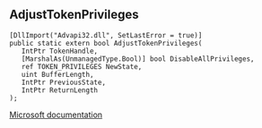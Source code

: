 ## AdjustTokenPrivileges

```
[DllImport("Advapi32.dll", SetLastError = true)]
public static extern bool AdjustTokenPrivileges(
   IntPtr TokenHandle,
   [MarshalAs(UnmanagedType.Bool)] bool DisableAllPrivileges,
   ref TOKEN_PRIVILEGES NewState,
   uint BufferLength,
   IntPtr PreviousState,
   IntPtr ReturnLength
);
```

[Microsoft documentation](https://docs.microsoft.com/en-us/windows/win32/api/securitybaseapi/nf-securitybaseapi-adjusttokenprivileges)
